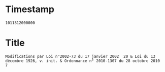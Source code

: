 # Timestamp
```
1011312000000
```

# Title
```
Modifications par Loi n°2002-73 du 17 janvier 2002  20 & Loi du 13 décembre 1926, v. init. & Ordonnance n° 2010-1307 du 28 octobre 2010  7
```